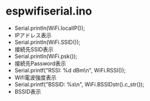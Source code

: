 # espwifiserial.ino
- Serial.println(WiFi.localIP());
 - IPアドレス表示
- Serial.println(WiFi.SSID());
 - 接続先SSID表示
- Serial.println(WiFi.psk());
 - 接続先Password表示
- Serial.printf("RSSI: %d dBm\n", WiFi.RSSI());
 - Wifi電波強度表示
- Serial.printf("BSSID: %s\n", WiFi.BSSIDstr().c_str());
 - BSSID表示
